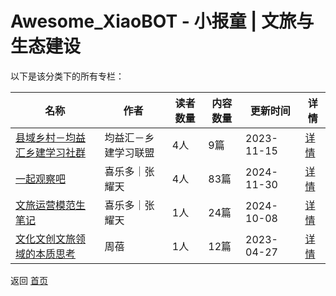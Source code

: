 # Awesome_XiaoBOT - 小报童 | 文旅与生态建设

以下是该分类下的所有专栏：

| 名称 | 作者 | 读者数量 | 内容数量 | 更新时间 | 详情 |
|------|------|----------|----------|----------|------|
| [县域乡村－均益汇乡建学习社群](https://xiaobot.net/p/magazine?refer=0b133df9-27dc-423b-8101-639049001c13) | 均益汇－乡建学习联盟 | 4人 | 9篇 |  2023-11-15 | [详情](data/magazine.md) |
| [一起观察吧](https://xiaobot.net/p/tianshio511?refer=0b133df9-27dc-423b-8101-639049001c13) | 喜乐多｜张耀天 | 4人 | 83篇 |  2024-11-30 | [详情](data/tianshio511.md) |
| [文旅运营模范生笔记](https://xiaobot.net/p/t?refer=0b133df9-27dc-423b-8101-639049001c13) | 喜乐多｜张耀天 | 1人 | 24篇 |  2024-10-08 | [详情](data/t.md) |
| [文化文创文旅领域的本质思考](https://xiaobot.net/p/ZB213?refer=0b133df9-27dc-423b-8101-639049001c13) | 周蓓 | 1人 | 12篇 |  2023-04-27 | [详情](data/ZB213.md) |


返回 [首页](../README.md)
